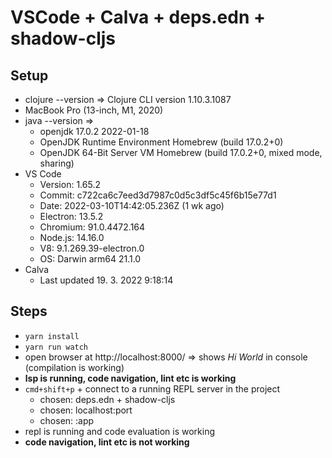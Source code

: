 # VSCode + Calva + deps.edn + shadow-cljs

## Setup

- clojure --version => Clojure CLI version 1.10.3.1087
- MacBook Pro (13-inch, M1, 2020)
- java --version => 
  - openjdk 17.0.2 2022-01-18
  - OpenJDK Runtime Environment Homebrew (build 17.0.2+0)
  - OpenJDK 64-Bit Server VM Homebrew (build 17.0.2+0, mixed mode, sharing)
- VS Code
  - Version: 1.65.2
  - Commit: c722ca6c7eed3d7987c0d5c3df5c45f6b15e77d1
  - Date: 2022-03-10T14:42:05.236Z (1 wk ago)
  - Electron: 13.5.2
  - Chromium: 91.0.4472.164
  - Node.js: 14.16.0
  - V8: 9.1.269.39-electron.0
  - OS: Darwin arm64 21.1.0
- Calva
  - Last updated 19. 3. 2022 9:18:14

## Steps

- `yarn install`
- `yarn run watch`
- open browser at http://localhost:8000/ => shows *Hi World* in console (compilation is working)
- **lsp is running, code navigation, lint etc is working**
- `cmd+shift+p` + connect to a running REPL server in the project
  - chosen: deps.edn + shadow-cljs
  - chosen: localhost:port
  - chosen: :app
- repl is running and code evaluation is working
- **code navigation, lint etc is not working**
